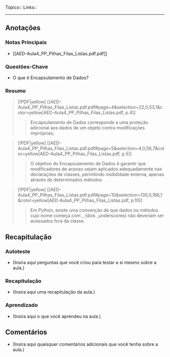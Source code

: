 Tópico::
Links::

---

## Anotações

### Notas Principais

- [[AED-Aula4_PP_Pilhas_Filas_Listas.pdf.pdf]]

### Questões-Chave

- O que é Encapsulamento de Dados?

### Resumo

> [!PDF|yellow] [[AED-Aula4_PP_Pilhas_Filas_Listas.pdf.pdf#page=4&selection=22,0,53,1&color=yellow|AED-Aula4_PP_Pilhas_Filas_Listas.pdf, p.4]]
> > Encapsulamento de Dados corresponde a uma proteção adicional aos dados de um objeto contra modificações impróprias;

> [!PDF|yellow] [[AED-Aula4_PP_Pilhas_Filas_Listas.pdf.pdf#page=5&selection=4,0,56,7&color=yellow|AED-Aula4_PP_Pilhas_Filas_Listas.pdf, p.5]]
> > O objetivo do Encapsulamento de Dados é garantir que modificadores de acesso sejam aplicados adequadamente nas declarações de classes, permitindo visibilidade externa, apenas através de determinados métodos

> [!PDF|yellow] [[AED-Aula4_PP_Pilhas_Filas_Listas.pdf.pdf#page=10&selection=135,0,186,1&color=yellow|AED-Aula4_PP_Pilhas_Filas_Listas.pdf, p.10]]
> > Em Python, existe uma convenção de que dados ou métodos cujo nome começa com _ (dois _underscores) não deveriam ser acessados fora da classe.
> 
> 

## Recapitulação

### Autoteste

- (Insira aqui perguntas que você criou para testar a si mesmo sobre a aula.)

### Recapitulação

- (Insira aqui uma recapitulação da aula.)

### Aprendizado

- (Insira aqui o que você aprendeu na aula.)

## Comentários

- (Insira aqui quaisquer comentários adicionais que você tenha sobre a aula.)


